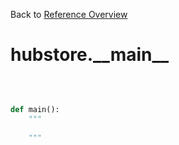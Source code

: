 
Back to [Reference Overview](https://github.com/pyrustic/hubstore/blob/master/docs/reference/README.md)

# hubstore.\_\_main\_\_



<br>


```python

def main():
    """
    
    """

```


